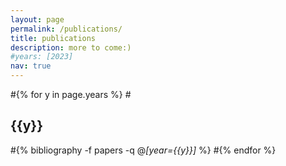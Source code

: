 ```yaml
---
layout: page
permalink: /publications/
title: publications
description: more to come:)
#years: [2023]
nav: true
---
```


<div class="publications">


#{% for y in page.years %}
  #<h2 class="year">{{y}}</h2>
  #{% bibliography -f papers -q @*[year={{y}}]* %}
#{% endfor %}

</div>
